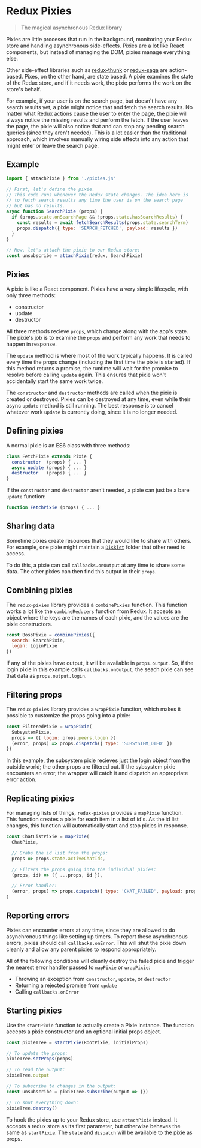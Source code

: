 # Redux Pixies

> The magical asynchronous Redux library

Pixies are little proceses that run in the background, monitoring your Redux store and handling asynchronous side-effects. Pixies are a lot like React components, but instead of managing the DOM, pixies manage everything else.

Other side-effect libraries such as [redux-thunk](https://github.com/gaearon/redux-thunk) or [redux-saga](https://github.com/redux-saga/redux-saga) are action-based. Pixes, on the other hand, are state based. A pixie examines the state of the Redux store, and if it needs work, the pixie performs the work on the store's behalf.

For example, if your user is on the search page, but doesn't have any search results yet, a pixie might notice that and fetch the search results. No matter what Redux actions cause the user to enter the page, the pixie will always notice the missing results and perform the fetch. If the user leaves the page, the pixie will also notice that and can stop any pending search queries (since they aren't needed). This is a lot easier than the traditional approach, which involves manually wiring side effects into any action that might enter or leave the search page.

## Example

```js
import { attachPixie } from './pixies.js'

// First, let's define the pixie.
// This code runs whenever the Redux state changes. The idea here is
// to fetch search results any time the user is on the search page
// but has no results.
async function SearchPixie (props) {
  if (props.state.onSearchPage && !props.state.hasSearchResults) {
    const results = await fetchSearchResults(props.state.searchTerm)
    props.dispatch({ type: 'SEARCH_FETCHED', payload: results })
  }
}

// Now, let's attach the pixie to our Redux store:
const unsubscribe = attachPixie(redux, SearchPixie)
```

## Pixies

A pixie is like a React component. Pixies have a very simple lifecycle, with only three methods:

* constructor
* update
* destructor

All three methods recieve `props`, which change along with the app's state. The pixie's job is to examine the `props` and perform any work that needs to happen in response.

The `update` method is where most of the work typically happens. It is called every time the props change (including the first time the pixie is started). If this method returns a promise, the runtime will wait for the promise to resolve before calling `update` again. This ensures that pixie won't accidentally start the same work twice.

The `constructor` and `destructor` methods are called when the pixie is created or destroyed. Pixies can be destroyed at any time, even while their async `update` method is still running. The best response is to cancel whatever work `update` is currently doing, since it is no longer needed.


## Defining pixies

A normal pixie is an ES6 class with three methods:

```js
class FetchPixie extends Pixie {
  constructor  (props) { ... }
  async update (props) { ... }
  destructor   (props) { ... }
}
```

If the `constructor` and `destructor` aren't needed, a pixie can just be a bare `update` function:

```js
function FetchPixie (props) { ... }
```

## Sharing data

Sometime pixies create resources that they would like to share with others. For example, one pixie might maintain a [`Disklet`](https://www.npmjs.com/package/disklet) folder that other need to access.

To do this, a pixie can call `callbacks.onOutput` at any time to share some data. The other pixies can then find this output in their `props`.

## Combining pixies

The `redux-pixies` library provides a `combinePixies` function. This function works a lot like the `combineReducers` function from Redux. It accepts an object where the keys are the names of each pixie, and the values are the pixie constructors.

```js
const BossPixie = combinePixies({
  search: SearchPixie,
  login: LoginPixie
})
```

If any of the pixies have output, it will be available in `props.output`. So, if the login pixie in this example calls `callbacks.onOutput`, the seach pixie can see that data as `props.output.login`.

## Filtering props

The `redux-pixies` library provides a `wrapPixie` function, which makes it possible to customize the props going into a pixie:

```js
const FilteredPixie = wrapPixie(
  SubsystemPixie,
  props => ({ login: props.peers.login })
  (error, props) => props.dispatch({ type: 'SUBSYSTEM_DIED' })
})
```

In this example, the subsystem pixie recieves just the login object from the outside world; the other props are filtered out. If the sybsystem pixie encounters an error, the wrapper will catch it and dispatch an appropriate error action.

## Replicating pixies

For managing lists of things, `redux-pixies` provides a `mapPixie` function. This function creates a pixie for each item in a list of id's. As the id list changes, this function will automatically start and stop pixies in response.

```js
const ChatListPixie = mapPixie(
  ChatPixie,

  // Grabs the id list from the props:
  props => props.state.activeChatIds,

  // Filters the props going into the individual pixies:
  (props, id) => ({ ...props, id }),

  // Error handler:
  (error, props) => props.dispatch({ type: 'CHAT_FAILED', payload: props.id })
)
```

## Reporting errors

Pixies can encounter errors at any time, since they are allowed to do asynchronous things like setting up timers. To report these asynchronous errors, pixies should call `callbacks.onError`. This will shut the pixie down cleanly and allow any parent pixies to respond appropriately.

All of the following conditions will cleanly destroy the failed pixie and trigger the nearest error handler passed to `mapPixie` or `wrapPixie`:

* Throwing an exception from `constructor`, `update`, or `destructor`
* Returning a rejected promise from `update`
* Calling `callbacks.onError`

## Starting pixies

Use the `startPixie` function to actually create a Pixie instance. The function accepts a pixie constructor and an optional initial props object.

```js
const pixieTree = startPixie(RootPixie, initialProps)

// To update the props:
pixieTree.setProps(props)

// To read the output:
pixieTree.output

// To subscribe to changes in the output:
const unsubscribe = pixieTree.subscribe(output => {})

// To shut everything down:
pixieTree.destroy()
```

To hook the pixies up to your Redux store, use `attachPixie` instead. It accepts a redux store as its first parameter, but otherwise behaves the same as `startPixie`. The `state` and `dispatch` will be available to the pixie as props.
